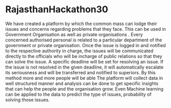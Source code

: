 # RajasthanHackathon30

We have created a platform by which the common mass can lodge their issues and concerns regarding problems that they face. This can be used in Government Organisation as well as private organisations . Every concerned authorised personal is related to a particular department of the government or private organisation. Once the issue is logged in and notified to the respective authority in charge, the issues will be communicated directly to the officials who will be incharge of public relations so that they can solve the issue. A specific deadline will be set for resolving an issue. If the issue is not resolved in the given deadline, it will automatically escalate its seriousness and will be transferred and notified to superiors. By this method more and more people will be able The platform will collect data in well structured manner and analysis can be done to get specific insights that can help the people and the organisation grow. Even Machine learning can be applied to the data to predict the type of issues, probability of solving those issues.
